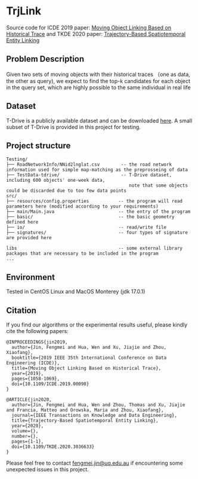 # TrjLink

Source code for ICDE 2019 paper: [Moving Object Linking Based on Historical Trace](https://ieeexplore.ieee.org/abstract/document/8731507) and TKDE 2020 paper: [Trajectory-Based Spatiotemporal Entity Linking](https://ieeexplore.ieee.org/abstract/document/9250637)

## Problem Description
Given two sets of moving objects with their historical traces （one as data, the other as query), 
we expect to find the top-k candidates for each object in the query set, which are highly possible to the same individual in real life

## Dataset
T-Drive is a publicly available dataset and can be downloaded [here](https://www.microsoft.com/en-us/research/publication/t-drive-trajectory-data-sample/).
A small subset of T-Drive is provided in this project for testing.

## Project structure
    Testing/                                  
    ├── RoadNetworkInfo/NNid2lnglat.csv        -- the road network information used for simple map-matching as the preprosseing of data
    ├── TestData-tdrive/                       -- T-Drive dataset, including 600 objects' one-week data,
                                                  note that some objects could be discarded due to too few data points
    src/                                      
    ├── resources/config.properties           -- the program will read parameters here (modified according to your requirements)
    ├── main/Main.java                        -- the entry of the program
    ├── basic/                                -- the basic geometry defined here
    ├── io/                                   -- read/write file
    ├── signatures/                           -- four types of signature are provided here
    
    libs                                      -- some external library packages that are necessary to be included in the program
    ...                 

## Environment
Tested in CentOS Linux and MacOS Monterey (jdk 17.0.1)

## Citation

If you find our algorithms or the experimental results useful, please kindly cite the following papers:
```
@INPROCEEDINGS{jin2019,
  author={Jin, Fengmei and Hua, Wen and Xu, Jiajie and Zhou, Xiaofang},
  booktitle={2019 IEEE 35th International Conference on Data Engineering (ICDE)}, 
  title={Moving Object Linking Based on Historical Trace}, 
  year={2019},
  pages={1058-1069},
  doi={10.1109/ICDE.2019.00098}
}

@ARTICLE{jin2020,
  author={Jin, Fengmei and Hua, Wen and Zhou, Thomas and Xu, Jiajie and Francia, Matteo and Orowska, Maria and Zhou, Xiaofang},
  journal={IEEE Transactions on Knowledge and Data Engineering}, 
  title={Trajectory-Based Spatiotemporal Entity Linking}, 
  year={2020},
  volume={},
  number={},
  pages={1-1},
  doi={10.1109/TKDE.2020.3036633}
}
```

Please feel free to contact fengmei.jin@uq.edu.au if encountering some unexpected issues in this project.
